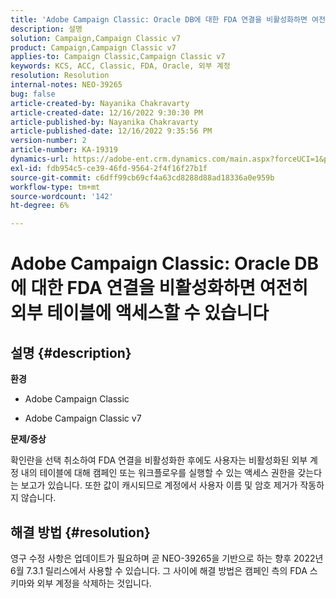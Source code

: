 ```yaml
---
title: 'Adobe Campaign Classic: Oracle DB에 대한 FDA 연결을 비활성화하면 여전히 외부 테이블에 액세스할 수 있음'
description: 설명
solution: Campaign,Campaign Classic v7
product: Campaign,Campaign Classic v7
applies-to: Campaign Classic,Campaign Classic v7
keywords: KCS, ACC, Classic, FDA, Oracle, 외부 계정
resolution: Resolution
internal-notes: NEO-39265
bug: false
article-created-by: Nayanika Chakravarty
article-created-date: 12/16/2022 9:30:30 PM
article-published-by: Nayanika Chakravarty
article-published-date: 12/16/2022 9:35:56 PM
version-number: 2
article-number: KA-19319
dynamics-url: https://adobe-ent.crm.dynamics.com/main.aspx?forceUCI=1&pagetype=entityrecord&etn=knowledgearticle&id=1119dbd7-887d-ed11-81ac-6045bd006079
exl-id: fdb954c5-ce39-46fd-9564-2f4f16f27b1f
source-git-commit: c6dff99cb69cf4a63cd8288d88ad18336a0e959b
workflow-type: tm+mt
source-wordcount: '142'
ht-degree: 6%

---
```


# Adobe Campaign Classic: Oracle DB에 대한 FDA 연결을 비활성화하면 여전히 외부 테이블에 액세스할 수 있습니다

## 설명 {#description}


<b>환경</b>

- Adobe Campaign Classic

- Adobe Campaign Classic v7

<b>문제/증상</b>

확인란을 선택 취소하여 FDA 연결을 비활성화한 후에도 사용자는 비활성화된 외부 계정 내의 테이블에 대해 캠페인 또는 워크플로우를 실행할 수 있는 액세스 권한을 갖는다는 보고가 있습니다. 또한 값이 캐시되므로 계정에서 사용자 이름 및 암호 제거가 작동하지 않습니다.






## 해결 방법 {#resolution}


영구 수정 사항은 업데이트가 필요하며 곧 NEO-39265을 기반으로 하는 향후 2022년 6월 7.3.1 릴리스에서 사용할 수 있습니다. 그 사이에 해결 방법은 캠페인 측의 FDA 스키마와 외부 계정을 삭제하는 것입니다.
